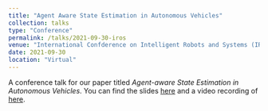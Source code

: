 ```yaml
---
title: "Agent Aware State Estimation in Autonomous Vehicles"
collection: talks
type: "Conference"
permalink: /talks/2021-09-30-iros
venue: "International Confderence on Intelligent Robots and Systems (IROS)"
date: 2021-09-30
location: "Virtual"
---
```


A conference talk for our paper titled *Agent-aware State Estimation in Autonomous Vehicles*. You can find the slides [here](https://docs.google.com/presentation/d/1mPldYwlV6XsUE4Eji605POsOMbM23YluNLYk8Fi4g7I/edit?usp=sharing) and a video recording of [here](https://youtu.be/8HSgfIHWS0Y).

